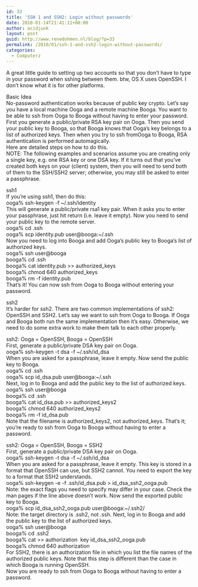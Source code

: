 ```yaml
---
id: 33
title: 'SSH 1 and SSH2: Login without passwords'
date: 2010-01-14T21:41:11+00:00
author: acidjunk
layout: post
guid: http://www.renedohmen.nl/blog/?p=33
permalink: /2010/01/ssh-1-and-ssh2-login-without-passwords/
categories:
  - Computerz
---
```

<div>
  <p>
    A great little guide to setting up two accounts so that you don’t have to type in your password when sshing between them. btw, OS X uses OpenSSH. I don’t know what it is for other platforms.
  </p>
  
  <p>
    Basic Idea<br /> No-password authentication works because of public key crypto. Let’s say you have a local machine Ooga and a remote machine Booga. You want to be able to ssh from Ooga to Booga without having to enter your password. First you generate a public/private RSA key pair on Ooga. Then you send your public key to Booga, so that Booga knows that Ooga’s key belongs to a list of authorized keys. Then when you try to ssh fromOoga to Booga, RSA authentication is performed automagically.<br /> Here are detailed steps on how to do this.<br /> NOTE: The following examples and scenarios assume you are creating only a single key, e.g. one RSA key or one DSA key. If it turns out that you’ve created both keys on your (client) system, then you will need to send both of them to the SSH/SSH2 server; otherwise, you may still be asked to enter a passphrase.
  </p>
  
  <p>
    ssh1<br /> If you’re using ssh1, then do this:<br /> ooga% ssh-keygen -f ~/.ssh/identity<br /> This will generate a public/private rsa1 key pair. When it asks you to enter your passphrase, just hit return (i.e. leave it empty). Now you need to send your public key to the remote server.<br /> ooga% cd .ssh<br /> ooga% scp identity.pub user@booga:~/.ssh<br /> Now you need to log into Booga and add Ooga’s public key to Booga’s list of authorized keys.<br /> ooga% ssh user@booga<br /> booga% cd .ssh<br /> booga% cat identity.pub >> authorized_keys<br /> booga% chmod 640 authorized_keys<br /> booga% rm -f identity.pub<br /> That’s it! You can now ssh from Ooga to Booga without entering your password.
  </p>
  
  <p>
    ssh2<br /> It’s harder for ssh2. There are two common implementations of ssh2: OpenSSH and SSH2. Let’s say we want to ssh from Ooga to Booga. If Ooga and Booga both run the same implementation then it’s easy. Otherwise, we need to do some extra work to make them talk to each other properly.
  </p>
  
  <p>
    ssh2: Ooga = OpenSSH, Booga = OpenSSH<br /> First, generate a public/private DSA key pair on Ooga.<br /> ooga% ssh-keygen -t dsa -f ~/.ssh/id_dsa<br /> When you are asked for a passphrase, leave it empty. Now send the public key to Booga.<br /> ooga% cd .ssh<br /> ooga% scp id_dsa.pub user@booga:~/.ssh<br /> Next, log in to Booga and add the public key to the list of authorized keys.<br /> ooga% ssh user@booga<br /> booga% cd .ssh<br /> booga% cat id_dsa.pub >> authorized_keys2<br /> booga% chmod 640 authorized_keys2<br /> booga% rm -f id_dsa.pub<br /> Note that the filename is authorized_keys2, not authorized_keys. That’s it; you’re ready to ssh from Ooga to Booga without having to enter a password.
  </p>
  
  <p>
    ssh2: Ooga = OpenSSH, Booga = SSH2<br /> First, generate a public/private DSA key pair on Ooga.<br /> ooga% ssh-keygen -t dsa -f ~/.ssh/id_dsa<br /> When you are asked for a passphrase, leave it empty. This key is stored in a format that OpenSSH can use, but SSH2 cannot. You need to export the key to a format that SSH2 understands.<br /> ooga% ssh-keygen -e -f .ssh/id_dsa.pub > id_dsa_ssh2_ooga.pub<br /> Note: the exact flags you need to specify may differ in your case. Check the man pages if the line above doesn’t work. Now send the exported public key to Booga.<br /> ooga% scp id_dsa_ssh2_ooga.pub user@booga:~/.ssh2/<br /> Note: the target directory is .ssh2, not .ssh. Next, log in to Booga and add the public key to the list of authorized keys.<br /> ooga% ssh user@booga<br /> booga% cd .ssh2<br /> booga% cat >> authorization  key id_dsa_ssh2_ooga.pub<br /> booga% chmod 640 authorization<br /> For SSH2, there is an authorization file in which you list the file names of the authorized public keys. Note that this step is different than the case in which Booga is running OpenSSH.<br /> Now you are ready to ssh from Ooga to Booga without having to enter a password.
  </p>
</div>